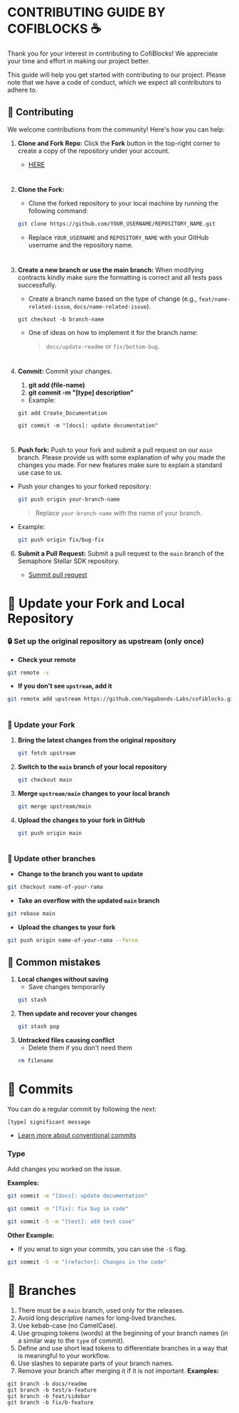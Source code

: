# **CONTRIBUTING GUIDE BY COFIBLOCKS** ☕

Thank you for your interest in contributing to CofiBlocks! We appreciate your time and effort in making our project better.

This guide will help you get started with contributing to our project. Please note that we have a code of conduct, which we expect all contributors to adhere to.

## 📝 **Contributing**

We welcome contributions from the community! Here's how you can help:

1. **Clone and Fork Repo**: Click the **Fork** button in the top-right corner to create a copy of the repository under your account.

    - <a href="https://github.com/Vagabonds-Labs/cofiblocks" target="_blank"> HERE</a>

#

2. **Clone the Fork:** 
    - Clone the forked repository to your local machine by running the following command:

    ```bash
   git clone https://github.com/YOUR_USERNAME/REPOSITORY_NAME.git
   ```

    - Replace `YOUR_USERNAME` and `REPOSITORY_NAME` with your GitHub username and the repository name.

#

3. **Create a new branch or use the main branch:** When modifying contracts kindly make sure the formatting is correct and all tests pass successfully.

    - Create a branch name based on the type of change (e.g., `feat/name-related-issue`, `docs/name-related-issue`).

    ```
    git checkout -b branch-name
    ```
    - One of ideas on how to implement it for the branch name:

        > `docs/update-readme` or `fix/bottom-bug`.

#

4. **Commit:** Commit your changes.

    1. **git add (file-name)**
    2. **git commit -m "[type] description"**

    - Example: 
    ```
    git add Create_Documentation

    git commit -m "[docs]: update documentation"
    ```

#

5. **Push fork:** Push to your fork and submit a pull request on our `main` branch. Please provide us with some explanation of why you made the changes you made. For new features make sure to explain a standard use case to us.

- Push your changes to your forked repository:
    ```bash
   git push origin your-branch-name
   ```
   > Replace `your-branch-name` with the name of your branch.

- Example: 
    ```bash
    git push origin fix/bug-fix
    ```

6. **Submit a Pull Request:** Submit a pull request to the `main` branch of the Semaphore Stellar SDK repository.

    - <a href="https://github.com/Vagabonds-Labs/cofiblocks/pulls" target="_blank"> Summit pull request</a>

# 📌 Update your Fork and Local Repository

### 🔒 Set up the original repository as upstream (only once)
- **Check your remote**
```bash
git remote -v
```

- **If you don't see `upstream`, add it**
```bash
git remote add upstream https://github.com/Vagabonds-Labs/cofiblocks.git
```
#

### 🔩 Update your Fork
1. **Bring the latest changes from the original repository**
    ```bash
    git fetch upstream
    ```
2. **Switch to the `main` branch of your local repository**
    ```bash
    git checkout main
    ```
3. **Merge `upstream/main` changes to your local branch**
    ```bash
    git merge upstream/main
    ```
4. **Upload the changes to your fork in GitHub**
    ```bash
    git push origin main
    ```
#

### 🔧 Update other branches
- **Change to the branch you want to update**
```bash
git checkout name-of-your-rama
```
- **Take an overflow with the updated `main` branch**
```bash
git rebase main
```
- **Upload the changes to your fork**
```bash
git push origin name-of-your-rama --force
```

## 🎯 **Common mistakes**
1. **Local changes without saving**
    - Save changes temporarily
    ```bash
    git stash
    ```
2. **Then update and recover your changes**
    ```bash
    git stash pop
    ```
3. **Untracked files causing conflict**
    - Delete them if you don't need them
    ```bash
    rm filename
    ```

# **📁 Commits**

You can do a regular commit by following the next:

``` [type] significant message ```

- <a href="https://www.conventionalcommits.org/en/v1.0.0/" target="_blank">Learn more about conventional commits</a>

### Type

Add changes you worked on the issue.

**Examples:**

```bash
git commit -m "[docs]: update documentation"
``` 

```bash
git commit -m "[fix]: fix bug in code"
``` 

```bash
git commit -S -m "[test]: add test case"
```
**Other Example:**

- If you wnat to sign your commits, you can use the `-S` flag.

```bash
git commit -S -m "[refactor]: Changes in the code"
``` 

# **🔗 Branches**
1. There must be a `main` branch, used only for the releases.
2. Avoid long descriptive names for long-lived branches.
3. Use kebab-case (no CamelCase).
4. Use grouping tokens (words) at the beginning of your branch names (in a similar way to the `type` of commit).
5. Define and use short lead tokens to differentiate branches in a way that is meaningful to your workflow.
6. Use slashes to separate parts of your branch names.
7. Remove your branch after merging it if it is not important.
**Examples:**
```
git branch -b docs/readme
git branch -b test/a-feature
git branch -b feat/sidebar
git branch -b fix/b-feature
```
#